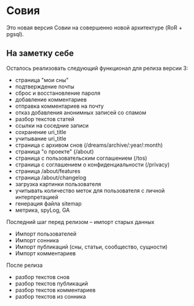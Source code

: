 Совия
=====

Это новая версия Совии на совершенно новой архитектуре (RoR + pgsql).

На заметку себе
---------------

Осталось реализовать следующий функционал для релиза версии 3:

 * страница "мои сны"
 * подтверждение почты
 * сброс и восстановление пароля
 * добавление комментариев
 * отправка комментариев на почту
 * отказ добавления анонимных записей со спамом
 * разбор текстов статей
 * ссылки на соседние записи
 * сохранение uri_title
 * учитывание uri_title
 * страница с архивом снов (/dreams/archive/:year/:month)
 * страница "о проекте" (/about)
 * страница с пользовательским соглашением (/tos)
 * страница с соглашением о конфиденциальности (/privacy)
 * страница /about/features
 * страница /about/changelog
 * загрузка картинки пользователя
 * учитывать количество меток для пользователя с личной интерпретацией
 * генерация файла sitemap
 * метрика, spyLog, GA

Последний шаг перед релизом – импорт старых данных

 * Импорт пользователей
 * Импорт сонника
 * Импорт публикаций (сны, статьи, сообщество, сущности)
 * Импорт комментариев

После релиза

 * разбор текстов снов
 * разбор текстов публикаций
 * разбор текстов комментариев
 * разбор текстов из сонника
